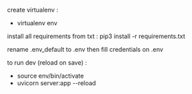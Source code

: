 create virtualenv :
- virtualenv env

install all requirements from txt : pip3 install -r requirements.txt

rename .env_default to .env then fill credentials on .env

to run dev (reload on save) : 
- source env/bin/activate 
- uvicorn server:app --reload

